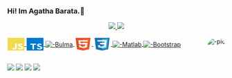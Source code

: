### Hi! Im Agatha Barata.👋

<div align="center">
  <a href="https://github.com/agathabarata">
  <img height="180em" src="https://github-readme-stats.vercel.app/api?username=agathabarata&show_icons=true&theme=dark&include_all_commits=true&count_private=true"/>
  <img height="180em" src="https://github-readme-stats.vercel.app/api/top-langs/?username=agathabarata&layout=compact&langs_count=7&theme=dark"/>
</div>

  <div style="display: inline_block"><br>
  <img align="center" alt="-Js" height="30" width="40" src="https://raw.githubusercontent.com/devicons/devicon/master/icons/javascript/javascript-plain.svg">
  <img align="center" alt="-Ts" height="30" width="40" src="https://raw.githubusercontent.com/devicons/devicon/master/icons/typescript/typescript-plain.svg">
  <img align="center" alt="-Bulma" height="30" width="40" src="https://cdn.jsdelivr.net/gh/devicons/devicon/icons/bulma/bulma-plain.svg">
  <img align="center" alt="-HTML" height="30" width="40" src="https://raw.githubusercontent.com/devicons/devicon/master/icons/html5/html5-original.svg">
  <img align="center" alt="-CSS" height="30" width="40" src="https://raw.githubusercontent.com/devicons/devicon/master/icons/css3/css3-original.svg">
  <img align="center" alt="-Matlab" height="30" width="40" src="https://cdn.jsdelivr.net/gh/devicons/devicon/icons/matlab/matlab-original.svg">
  <img align="center" alt="-Bootstrap" height="30" width="40" src="https://cdn.jsdelivr.net/gh/devicons/devicon/icons/bootstrap/bootstrap-original.svg">
  <img align="right" alt="-pic" height="150" style="border-radius:50px;" src="https://cdn.discordapp.com/attachments/721865033340026880/992084379079811102/unknown.png">
</div>

  ##
  
  <div>
  <a href="https://instagram.com/agathoxa_" target="_blank"><img src="https://img.shields.io/badge/-Instagram-%23E4405F?style=for-the-badge&logo=instagram&logoColor=white" target="_blank"></a>
 	<a href="https://www.twitch.tv/agathoxa" target="_blank"><img src="https://img.shields.io/badge/Twitch-9146FF?style=for-the-badge&logo=twitch&logoColor=white" target="_blank"></a>
  <a href = "mailto:agathanetto@gmail.com"><img src="https://img.shields.io/badge/-Gmail-%23333?style=for-the-badge&logo=gmail&logoColor=white" target="_blank"></a>
  <a href="https://www.linkedin.com/in/agatha-netto-5aa63986/" target="_blank"><img src="https://img.shields.io/badge/-LinkedIn-%230077B5?style=for-the-badge&logo=linkedin&logoColor=white" target="_blank"></a>
  </div>

